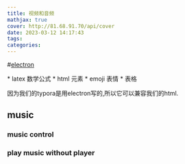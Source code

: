 ```yaml
---
title: 视频和音频
mathjax: true
cover: http://81.68.91.70/api/cover
date: 2023-03-12 14:17:43
tags:
categories:
---
```


#[electron](https://www.electronjs.org/zh/docs/latest/)

<div id="top">
*   latex 数学公式
*   html 元素
*   emoji 表情
*   表格





因为我们的typora是用electron写的,所以它可以兼容我们的html.





## music

### music control





### play music without player

<audio src="http://81.68.91.70/web/music/one_last_kiss.mp3">





## video

### play video in any everywhere

<embed src="://www.bilibili.com/bangumi/play/ss44152">





## tag

[return to top](#top)





## emoji大全

:cry:

:toilet:

:japan: :australia: :telephone_receiver: :woman_teacher: 

:chicken:

:rooster:

:tea:

:happy:

:laughing:

:sweat_smile: :blush: :tired_face: :wink: :frowning: 

